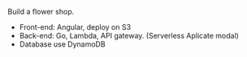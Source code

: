 Build a flower shop.
- Front-end: Angular, deploy on S3
- Back-end: Go, Lambda, API gateway. (Serverless Aplicate modal)
- Database use DynamoDB
